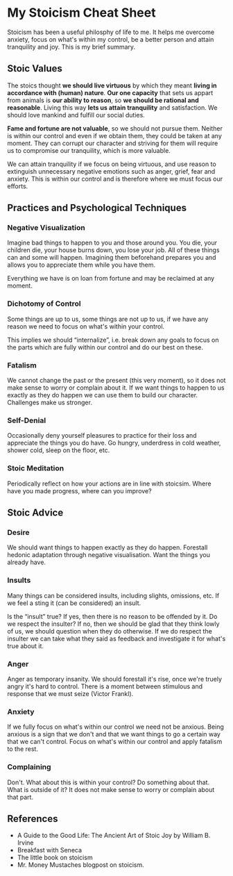 # My Stoicism Cheat Sheet

Stoicism has been a useful philosphy of life to me. It helps me overcome anxiety, focus on what's within my control, be a better person and attain tranquility and joy. This is my brief summary.

## Stoic Values

The stoics thought **we should live virtuous** by which they meant **living in accordance with (human) nature**. **Our one capacity** that sets us appart from animals is **our ability to reason**, so **we should be rational and reasonable**. Living this way **lets us attain tranquility** and satisfaction. We should love mankind and fulfill our social duties.

**Fame and fortune are not valuable**, so we should not pursue them. Neither is within our control and even if we obtain them, they could be taken at any moment. They can corrupt our character and striving for them will require us to compromise our tranquility, which is more valuable.

We can attain tranquility if we focus on being virtuous, and use reason to extinguish unnecessary negative emotions such as anger, grief, fear and anxiety. This is within our control and is therefore where we must focus our efforts.

## Practices and Psychological Techniques

### Negative Visualization

Imagine bad things to happen to you and those around you. You die, your children die, your house burns down, you lose your job. All of these things can and some will happen. Imagining them beforehand prepares you and allows you to appreciate them while you have them.

Everything we have is on loan from fortune and may be reclaimed at any moment.

### Dichotomy of Control

Some things are up to us, some things are not up to us, if we have any reason we need to focus on what's within your control.

This implies we should “internalize”, i.e. break down any goals to focus on the parts which are fully within our control and do our best on these.

### Fatalism

We cannot change the past or the present (this very moment), so it does not make sense to worry or complain about it. If we want things to happen to us exactly as they do happen we can use them to build our character. Challenges make us stronger.

### Self-Denial

Occasionally deny yourself pleasures to practice for their loss and appreciate the things you do have. Go hungry, underdress in cold weather, shower cold, sleep on the floor, etc.

### Stoic Meditation

Periodically reflect on how your actions are in line with stoicsim. Where have you made progress, where can you improve?

## Stoic Advice

### Desire

We should want things to happen exactly as they do happen. Forestall hedonic adaptation through negative visualisation. Want the things you already have.

### Insults

Many things can be considered insults, including slights, omissions, etc. If we feel a sting it (can be considered) an insult.

Is the “insult” true? If yes, then there is no reason to be offended by it. Do we respect the insulter? If no, then we should be glad that they think lowly of us, we should question when they do otherwise. If we do respect the insulter we can take what they said as feedback and investigate it for what's true about it.

### Anger

Anger as temporary insanity. We should forestall it's rise, once we're truely angry it's hard to control. There is a moment between stimulous and response that we must seize (Victor Frankl).

### Anxiety

If we fully focus on what's within our control we need not be anxious. Being anxious is a sign that we don't and that we want things to go a certain way that we can't control. Focus on what's within our control and apply fatalism to the rest.

### Complaining

Don't. What about this is within your control? Do something about that. What is outside of it? It does not make sense to worry or complain about that part.

## References

* A Guide to the Good Life: The Ancient Art of Stoic Joy by William B. Irvine  
* Breakfast with Seneca  
* The little book on stoicism  
* Mr. Money Mustaches blogpost on stoicism.
